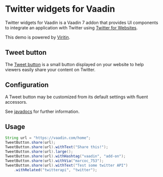 # Twitter widgets for Vaadin

Twitter widgets for Vaadin is a Vaadin 7 addon that provides UI components 
to integrate an application with Twitter using [Twitter for Websites](https://dev.twitter.com/web/overview).

This demo is powered by [Viritin](https://vaadin.com/directory#!addon/viritin).

## Tweet button

The [Tweet button](https://dev.twitter.com/web/tweet-button) is a small button displayed on your website 
to help viewers easily share your content on Twitter.

## Configuration

A Tweet button may be customized from its default settings with fluent accessors.

See [javadocs](https://vaadindemo-mbf.rhcloud.com/docs/twitter-widgets/api/org/vaadin/addon/twitter/TweetButton.html) 
for further information.
 
## Usage

```java
String url = "https://vaadin.com/home";
TweetButton.share(url);
TweetButton.share(url).withText("Share this!");
TweetButton.share(url).large();
TweetButton.share(url).withHashtag("vaadin", "add-on");
TweetButton.share(url).withVia("marcoc_753");
TweetButton.share(url).withText("Test some twitter API")
    .withRelated("twitterapi", "twitter");
```